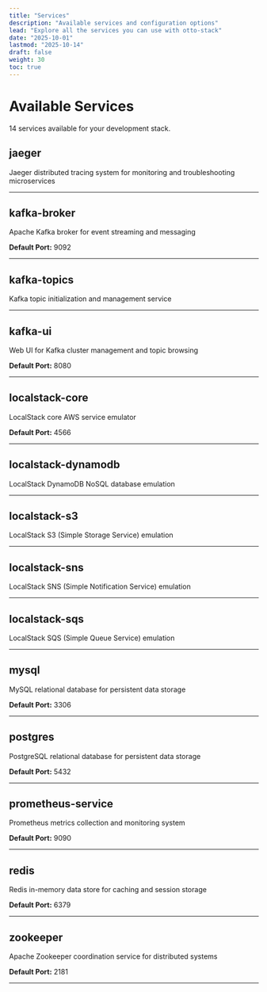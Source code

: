 ```yaml
---
title: "Services"
description: "Available services and configuration options"
lead: "Explore all the services you can use with otto-stack"
date: "2025-10-01"
lastmod: "2025-10-14"
draft: false
weight: 30
toc: true
---
```


# Available Services

14 services available for your development stack.

## jaeger

Jaeger distributed tracing system for monitoring and troubleshooting microservices

---

## kafka-broker

Apache Kafka broker for event streaming and messaging

**Default Port:** 9092

---

## kafka-topics

Kafka topic initialization and management service

---

## kafka-ui

Web UI for Kafka cluster management and topic browsing

**Default Port:** 8080

---

## localstack-core

LocalStack core AWS service emulator

**Default Port:** 4566

---

## localstack-dynamodb

LocalStack DynamoDB NoSQL database emulation

---

## localstack-s3

LocalStack S3 (Simple Storage Service) emulation

---

## localstack-sns

LocalStack SNS (Simple Notification Service) emulation

---

## localstack-sqs

LocalStack SQS (Simple Queue Service) emulation

---

## mysql

MySQL relational database for persistent data storage

**Default Port:** 3306

---

## postgres

PostgreSQL relational database for persistent data storage

**Default Port:** 5432

---

## prometheus-service

Prometheus metrics collection and monitoring system

**Default Port:** 9090

---

## redis

Redis in-memory data store for caching and session storage

**Default Port:** 6379

---

## zookeeper

Apache Zookeeper coordination service for distributed systems

**Default Port:** 2181

---
